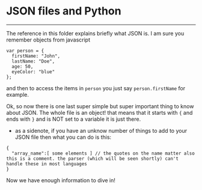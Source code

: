 # JSON files and Python 
---
The reference in this folder explains briefly what JSON is. 
I am sure you remember objects from javascript
```
var person = {
  firstName: "John",
  lastName: "Doe",
  age: 50,
  eyeColor: "blue"
};
```
and then to access the items in `person` you just say `person.firstName` for example. 

Ok, so now there is one last super simple but super important thing to know about JSON. The whole file is an object! that means that it starts with `{` and ends with `}` and is NOT set to a variable it is just there. 

* as a sidenote, if you have an unknow number of things to add to your JSON file then what you can do is this: 
```
{
  "array_name":[ some elements ] // the quotes on the name matter also this is a comment. the parser (which will be seen shortly) can't handle these in most languages
}
```
 Now we have enough information to dive in!
